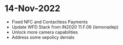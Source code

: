 # 14-Nov-2022
- Fixed NFC and Contactless Payments
- Update WFD Stack from IN2020 11.F.06 (lemonadep)
- Unlock more camera capabilities
- Address some sepolicy denials
